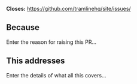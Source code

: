 **Closes:** https://github.com/tramlinehq/site/issues/<number>

## Because

Enter the reason for raising this PR...

## This addresses

Enter the details of what all this covers...
